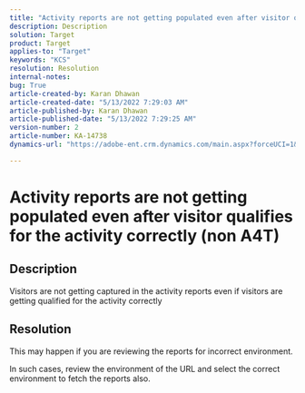 ```yaml
---
title: "Activity reports are not getting populated even after visitor qualifies for the activity correctly (non A4T)"
description: Description
solution: Target
product: Target
applies-to: "Target"
keywords: "KCS"
resolution: Resolution
internal-notes: 
bug: True
article-created-by: Karan Dhawan
article-created-date: "5/13/2022 7:29:03 AM"
article-published-by: Karan Dhawan
article-published-date: "5/13/2022 7:29:25 AM"
version-number: 2
article-number: KA-14738
dynamics-url: "https://adobe-ent.crm.dynamics.com/main.aspx?forceUCI=1&pagetype=entityrecord&etn=knowledgearticle&id=3415ba5c-8ed2-ec11-a7b5-00224809c101"

---
```

# Activity reports are not getting populated even after visitor qualifies for the activity correctly (non A4T)

## Description


Visitors are not getting captured in the activity reports even if visitors are getting qualified for the activity correctly


## Resolution


This may happen if you are reviewing the reports for incorrect environment.



In such cases, review the environment of the URL and select the correct environment to fetch the reports also.
